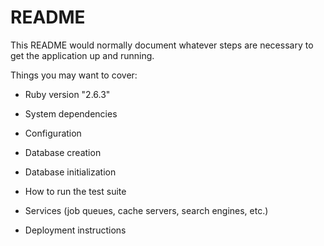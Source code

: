 # README

This README would normally document whatever steps are necessary to get the
application up and running.

Things you may want to cover:

* Ruby version "2.6.3"

* System dependencies

* Configuration

* Database creation

* Database initialization

* How to run the test suite

* Services (job queues, cache servers, search engines, etc.)

* Deployment instructions


